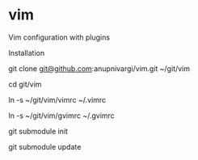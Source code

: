 vim
===
Vim configuration with plugins

Installation

git clone git@github.com:anupnivargi/vim.git ~/git/vim

cd git/vim

ln -s ~/git/vim/vimrc ~/.vimrc

ln -s ~/git/vim/gvimrc ~/.gvimrc

git submodule init

git submodule update
